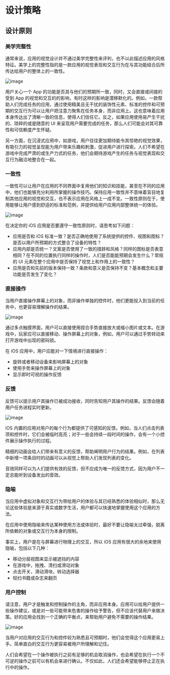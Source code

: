 # 设计策略

## 设计原则

### 美学完整性

通常来说，应用的视觉设计并不通过美学完整性来评判，也不以此描述应用的风格特征。美学上的完整性指的是一款应用的视觉表现和交互行为在与其功能结合后所传达给用户的整体上的一致性。

![image](images/aesthetic_2x.png)

用户关心一个 App 的功能是否具与他们的预期所一致，同时，又会直接或间接的受到 App 的视觉和交互的的影响，有时这样的影响是潜移默化的。例如，一款帮助人们完成任务的应用，通过使用精美且无干扰的装饰性元素、标准的控件和可预期的交互行为可以让用户把注意力聚焦在任务本身，而非应用上。这也意味着应用本身传达出了清晰一致的信息，使得人们信任它。反之，如果应用使用易产生干扰的、琐碎的或是随意的 UI 来呈现用户需要完成的任务，那么人们可能会对其可靠性和可信赖度产生怀疑。

另一方面，在沉浸式应用中，如游戏，用户往往更加期待能令其惊艳的视觉效果，有吸引力的视觉呈现能为用户带来乐趣和刺激，促进用户进行探索。人们不希望在游戏中完成严肃的或生产力式的任务，他们会期待游戏产生的任务与视觉表现和交互行为融洽地整合在一起。

### 一致性

一致性可以让用户在应用的不同界面中复用他们的知识和技能，甚至在不同的应用中，他们也能够充分利用所掌握的操作技巧。保持应用一致性并不意味着盲目地复制其他应用的视觉和交互，也不表示应用在风格上一成不变。一致性原则在于，使用能够让用户感到舒适的标准和范例，并提供给用户应用内部整体统一的体验。

![image](images/consistency_2x.png)

在决定你的 iOS 应用是否要遵守一致性原则时，请思考如下问题：

- 应用是否和 iOS 标准一致？是否正确地使用了系统提供的控件、视图和图标？是否以用户所预期的方式整合了设备的特性？
- 应用内部是否统一？文案是否使用了一致的措辞和风格？同样的图标是否表意相同？在不同的位置执行同样的操作时，人们是否能能预期会发生什么？常规的 UI 元素在整个应用中是否保持了视觉上和作用上的一致性？
- 应用是否和先前的版本保持一致？条款和意义是否保持不变？基本概念和主要功能是否发生了变化？

### 直接操作

当用户直接操作屏幕上的对象，而非操作单独的控件时，他们更能投入到当前的任务中，也更容易理解操作的结果。

![image](images/manipulation_2x.png)

通过多点触摸界面，用户可以直接使用捏合手势直接放大或缩小图片或文本。在游戏中，玩家应可以直接移动、操作屏幕上的对象，例如，用户可以通过手势转动来打开游戏中出现的密码锁。

在 iOS 应用中，用户应能对一下情境进行直接操作：

- 旋转或者移动设备来影响屏幕上的对象
- 使用手势来操作屏幕上的对象
- 显示即时可视的操作反馈

### 反馈

反馈可以提示用户其操作已被成功接收，同时告知用户其操作的结果。反馈会随着用户任务进程实时更新。

![image](images/feedback_2x.png)

iOS 内置的应用对用户的每个行为都提供了可感知的反馈。例如，当人们点击列表项和控件时，它们会被临时高亮；对于一些会持续一段时间的操作，会有一个小控件展示操作执行的过程。

精细的动画会给人们带来有意义的反馈，帮助阐明用户行为的结果。例如，在列表中新增一项条目时的动画可以从视觉上帮助人们发现列表的变化。

音效同样可以为人们提供有效的反馈，但不应成为唯一的反馈方式，因为用户不一定总能听到设备发出的音效。

### 隐喻

当应用中虚拟对象和交互行为带给用户的体验与其已经熟悉的体验相似时，那么无论这些体验是来源于真实或数字生活，用户都可以快速地掌握使用这个应用的方法。

在应用中使用隐喻来传达某种使用方法或体验时，最好不要让隐喻太过牵强，脱离所依赖的对象或交互行为本身的限制。

事实上，用户是在与屏幕进行物理上的交互，所以 iOS 应用有很大的余地来使用隐喻，包括以下几种：

- 移动分层视图来显示被遮挡的内容
- 在游戏中，拖拽、清扫或滑动对象
- 点击开关，滑动滑块，转动选择器
- 轻扫书籍或杂志来翻页

### 用户控制

请注意，用户才是触发和控制操作的主角，而非应用本身。应用可以给用户提供一些操作建议，或是对一些可能带来危害的操作给予警告，但不应该代替用户来做决策。好的应用会找到一个正确的平衡点，来帮助用户避免不需要的操作结果。

![image](images/user_control_2x.png)

当用户对应用的交互行为和控件较为熟悉且可预期时，他们会觉得这个应用更易上手。简单直白的交互行为更容易被用户所理解和记住。

人们会希望在一个操作被执行之前有足够的机会取消操作，也会希望在执行一个不可逆的操作之前可以有机会来进行确认。不仅如此，人们还会希望能够停止正在执行中的操作。
